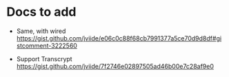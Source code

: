 # Docs to add

- Same, with wired https://gist.github.com/jviide/e06c0c88f68cb7991377a5ce70d9d8df#gistcomment-3222560

- Support Transcrypt https://gist.github.com/jviide/7f2746e02897505ad46b00e7c28af9e0 

